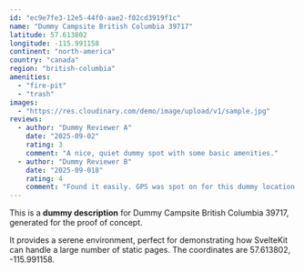 ```yaml
---
id: "ec9e7fe3-12e5-44f0-aae2-f02cd3919f1c"
name: "Dummy Campsite British Columbia 39717"
latitude: 57.613802
longitude: -115.991158
continent: "north-america"
country: "canada"
region: "british-columbia"
amenities:
  - "fire-pit"
  - "trash"
images:
  - "https://res.cloudinary.com/demo/image/upload/v1/sample.jpg"
reviews:
  - author: "Dummy Reviewer A"
    date: "2025-09-02"
    rating: 3
    comment: "A nice, quiet dummy spot with some basic amenities."
  - author: "Dummy Reviewer B"
    date: "2025-09-018"
    rating: 4
    comment: "Found it easily. GPS was spot on for this dummy location."
---
```


This is a **dummy description** for Dummy Campsite British Columbia 39717, generated for the proof of concept.

It provides a serene environment, perfect for demonstrating how SvelteKit can handle a large number of static pages. The coordinates are 57.613802, -115.991158.
